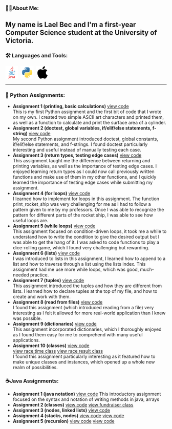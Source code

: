 ### 👩‍💻About Me:
My name is Lael Bec and I'm a first-year Computer Science student at the University of Victoria.
---
### 🛠️ Languages and Tools:
<div>
  <img src="https://github.com/devicons/devicon/blob/master/icons/java/java-original-wordmark.svg" title="Java" alt="Java" width="40" height="40"/>&nbsp;
  <img src="https://github.com/devicons/devicon/blob/master/icons/python/python-original.svg?short_path=e0e096a" title="Python" alt="Python" width="40" height="40"/>&nbsp;
  <img src="https://github.com/devicons/devicon/blob/master/icons/apple/apple-original.svg" title="Apple" alt="Apple" width="40" height="40"/>&nbsp;
</div>

---

### 🐍 Python Assignments:
- **Assignment 1 (printing, basic calculations)** [view code](assignment1.py)  
  This is my first Python assignment and the first bit of code that I wrote on my own. I created two simple ASCII art characters and printed them, as well as a function to     calculate and print the surface area of a cylinder. 
- **Assignment 2 (doctest, global variables, if/elif/else statements, f-string)** [view code](assignment2.py)  
  My second Python assignment introduced doctest, global constants, if/elif/else statements, and f-strings. I found doctest particularly interesting and useful instead of manually testing each case. 
- **Assignment 3 (return types, testing edge cases)** [view code](assignment3.py)  
  This assignment taught me the difference between returning and printing variables, as well as the importance of testing edge cases. I enjoyed learning return types as I could now call previously written functions and make use of them in my other functions, and I quickly learned the importance of testing edge cases while submitting my assignment.
- **Assignment 4 (for loops)** [view code](assignment4.py)  
  I learned how to implement for loops in this assignment. The function print_rocket_ship was very challenging for me as I had to follow a pattern given to me by my professors. Once I was able to recognize the pattern for different parts of the rocket ship, I was able to see how useful loops are.
- **Assignment 5 (while loops)** [view code](assignment5.py)  
  This assignment focused on condition-driven loops, it took me a while to understand how to write the condition to give the desired output but I was able to get the hang of it. I was asked to code functions to play a dice-rolling game, which I found very challenging but rewarding.
- **Assignment 6 (lists)** [view code](assignment6.py)  
  I was introduced to lists in this assignment, I learned how to append to a list and how to traverse through a list using the lists index. This assignment had me use more while loops, which was good, much-needed practice.
- **Assignment 7 (tuples)** [view code](assignment7.py)  
  This assignment introduced the tuples and how they are different from lists. I learned how to declare tuples at the top of my file, and how to create and work with them.
- **Assignment 8 (read from files)** [view code](assignment8.py)  
  I found this assignment (which introduced reading from a file) very interesting as I felt it allowed for more real-world application than I knew was possible.
- **Assignment 9 (dictionaries)** [view code](assignment9.py)  
  This assignment incorporated dictionaries, which I thoroughly enjoyed as I found them easy for me to comprehend with many useful applications.
- **Assignment 10 (classes)** [view code](assignment10.py)  
  [view race time class](race_time.py) [view race result class](race_result.py)  
  I found this assignment particularly interesting as it featured how to make unique classes and instances, which opened up a whole new realm of possibilities.


### ☕️Java Assignments:
- **Assignment 1 (java notation)** [view code](A1Exercises.java)
  This introductory assignment focused on the syntax and notation of writing methods in java, arrays
- **Assignment 2 (classes)** [view code](A2Exercises.java)
  [view fundraiser class](fundraiser.java)
- **Assignment 3 (nodes, linked lists)** [view code](A3LinkedList.java)
- **Assignment 4 (stacks, nodes)** [view code](A4Exercises.java) [view code](A4Stack.java)
- **Assignment 5 (recursion)** [view code](A5Exercises.java) [view code](LinkedSongList.java)  






<!--
**laelbec/laelbec** is a ✨ _special_ ✨ repository because its `README.md` (this file) appears on your GitHub profile.

Here are some ideas to get you started:

- 🔭 I’m currently working on ...
- 🌱 I’m currently learning ...
- 👯 I’m looking to collaborate on ...
- 🤔 I’m looking for help with ...
- 💬 Ask me about ...
- 📫 How to reach me: ...
- 😄 Pronouns: ...
- ⚡ Fun fact: ...
-->
